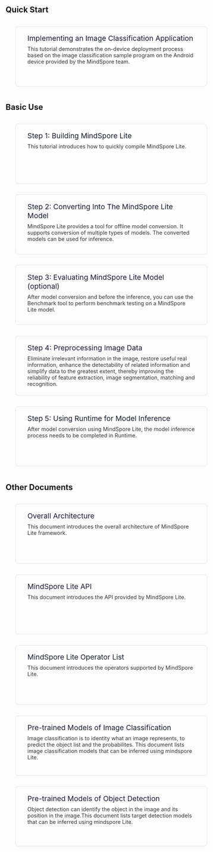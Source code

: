 <h2>Quick Start</h2>
<div>
    <div style="padding:1.2rem 2rem; margin:0.9rem 1.6rem; border:1px solid #e5e5e5; border-radius:0.5rem; display:inline-block; width:450px; height:120px;">
        <a  href="https://www.mindspore.cn/tutorial/lite/en/master/quick_start/quick_start.html" style="display:inline-block; text-decoration:none">
            <div>
                <div style="font-size:1.2rem; font-weight:400; margin-bottom:0.5rem;text-align:left">
                    <span style="color:#1a1c33;">Implementing an Image Classification Application</span>
                </div>
                <div style="font-size:0.9rem; color:#333">
                This tutorial demonstrates the on-device deployment process based on the image classification sample program on the Android device provided by the MindSpore team.
                </div>
            </div>
        </a>
    </div>
</div>

<h2>Basic Use</h2>
<div>
    <div style="padding:1.2rem 2rem; margin:0.9rem 1.6rem; border:1px solid #e5e5e5; border-radius:0.5rem;display:inline-block;width:450px;height:120px; float:left">
        <a href="https://www.mindspore.cn/tutorial/lite/en/master/use/build.html" style="display:block; text-decoration:none">
            <div>
                <div style="font-size:1.2rem; font-weight:400; margin-bottom:0.5rem;text-align:left">
                    <span style="color:#1a1c33;">Step 1: Building MindSpore Lite</span>
                </div>
                <div style="font-size:0.9rem; color:#333">
                This tutorial introduces how to quickly compile MindSpore Lite.
                </div>
            </div>
        </a>
    </div>
    <div style="padding:1.2rem 2rem; margin:0.9rem 1.6rem; border:1px solid #e5e5e5; border-radius:0.5rem; display:inline-block; width:450px; height:120px; ">
        <a href="https://www.mindspore.cn/tutorial/lite/en/master/use/convert_model.html" style="display:block;text-decoration:none">
            <div>
                <div style="font-size:1.2rem; font-weight:400; margin-bottom:0.5rem;text-align:left">
                    <span style="color:#1a1c33;">Step 2: Converting Into The MindSpore Lite Model</span>
                </div>
                <div style="font-size:0.9rem; color:#333">
                MindSpore Lite provides a tool for offline model conversion. It supports conversion of multiple types of models. The converted models can be used for inference.
                </div>
            </div>
        </a>
    </div>
    <div style="padding:1.2rem 2rem; margin:0.9rem 1.6rem; border:1px solid #e5e5e5; border-radius:0.5rem;display:inline-block;width:450px;height:120px; float:left">
        <a href="https://www.mindspore.cn/tutorial/lite/en/master/use/evaluating_the_model.html" style="display:block; text-decoration:none">
            <div>
                <div style="font-size:1.2rem; font-weight:400; margin-bottom:0.5rem;text-align:left">
                    <span style="color:#1a1c33;">Step 3: Evaluating MindSpore Lite Model (optional)</span>
                </div>
                <div style="font-size:0.9rem; color:#333">
                After model conversion and before the inference, you can use the Benchmark tool to perform benchmark testing on a MindSpore Lite model.
                </div>
            </div>
        </a>
    </div>
    <div style="padding:1.2rem 2rem; margin:0.9rem 1.6rem; border:1px solid #e5e5e5; border-radius:0.5rem;display:inline-block;width:450px;height:120px; float:left">
        <a href="https://www.mindspore.cn/tutorial/lite/en/master/use/image_processing.html" style="display:block; text-decoration:none">
            <div>
                <div style="font-size:1.2rem; font-weight:400; margin-bottom:0.5rem;text-align:left">
                    <span style="color:#1a1c33;">Step 4: Preprocessing Image Data</span>
                </div>
                <div style="font-size:0.9rem; color:#333">
                Eliminate irrelevant information in the image, restore useful real information, enhance the detectability of related information and simplify data to the greatest extent, thereby improving the reliability of feature extraction, image segmentation, matching and recognition.
                </div>
            </div>
        </a>
    </div>
    <div style="padding:1.2rem 2rem; margin:0.9rem 1.6rem; border:1px solid #e5e5e5; border-radius:0.5rem;display:inline-block;width:450px;height:120px; ">
        <a href="https://www.mindspore.cn/tutorial/lite/en/master/use/runtime.html" style="display:block; text-decoration:none">
            <div>
                <div style="font-size:1.2rem; font-weight:400; margin-bottom:0.5rem;text-align:left">
                    <span style="color:#1a1c33;">Step 5: Using Runtime for Model Inference</span>
                </div>
                <div style="font-size:0.9rem; color:#333">
                After model conversion using MindSpore Lite, the model inference process needs to be completed in Runtime.
                </div>
            </div>
        </a>
    </div>
</div>

<h2>Other Documents</h2>
<div>
    <div style="padding:1.2rem 2rem; margin:0.9rem 1.6rem; border:1px solid #e5e5e5; border-radius:0.5rem;display:inline-block;width:450px;height:120px; float:left">
        <a href="https://www.mindspore.cn/doc/note/en/master/design/mindspore/architecture_lite.html" style="display:block; text-decoration:none">
            <div>
                <div style="font-size:1.2rem; font-weight:400; margin-bottom:0.5rem;text-align:left">
                    <span style="color:#1a1c33;">Overall Architecture</span>
                </div>
                <div style="font-size:0.9rem; color:#333">
                This document introduces the overall architecture of MindSpore Lite framework.
                </div>
            </div>
        </a>
    </div>
    <div style="padding:1.2rem 2rem; margin:0.9rem 1.6rem; border:1px solid #e5e5e5; border-radius:0.5rem;display:inline-block;width:450px;height:120px; float:left">
        <a href="https://www.mindspore.cn/doc/api_cpp/en/master/index.html" style="display:block; text-decoration:none">
            <div>
                <div style="font-size:1.2rem; font-weight:400; margin-bottom:0.5rem;text-align:left">
                    <span style="color:#1a1c33;">MindSpore Lite API</span>
                </div>
                <div style="font-size:0.9rem; color:#333">
                This document introduces the API provided by MindSpore Lite.
                </div>
            </div>
        </a>
    </div>
    <div style="padding:1.2rem 2rem; margin:0.9rem 1.6rem; border:1px solid #e5e5e5; border-radius:0.5rem;display:inline-block;width:450px;height:120px; float:left">
        <a href="https://www.mindspore.cn/doc/note/en/master/operator_list_lite.html" style="display:block; text-decoration:none">
            <div>
                <div style="font-size:1.2rem; font-weight:400; margin-bottom:0.5rem;text-align:left">
                    <span style="color:#1a1c33;">MindSpore Lite Operator List</span>
                </div>
                <div style="font-size:0.9rem; color:#333">
                This document introduces the operators supported by MindSpore Lite.
                </div>
            </div>
        </a>
    </div>
    <div style="padding:1.2rem 2rem; margin:0.9rem 1.6rem; border:1px solid #e5e5e5; border-radius:0.5rem;display:inline-block;width:450px;height:120px; float:left">
        <a href="https://www.mindspore.cn/doc/note/en/master/image_classification_lite.html" style="display:block; text-decoration:none">
            <div>
                <div style="font-size:1.2rem; font-weight:400; margin-bottom:0.5rem;text-align:left">
                    <span style="color:#1a1c33;">Pre-trained Models of Image Classification</span>
                </div>
                <div style="font-size:0.9rem; color:#333">
                Image classification is to identity what an image represents, to predict the object list and the probabilites. This document lists image classification models that can be inferred using mindspore Lite.
                </div>
            </div>
        </a>
    </div>
    <div style="padding:1.2rem 2rem; margin:0.9rem 1.6rem; border:1px solid #e5e5e5; border-radius:0.5rem;display:inline-block;width:450px;height:120px; float:left">
        <a href="https://www.mindspore.cn/doc/note/en/master/object_detection_lite.html" style="display:block; text-decoration:none">
            <div>
                <div style="font-size:1.2rem; font-weight:400; margin-bottom:0.5rem;text-align:left">
                    <span style="color:#1a1c33;">Pre-trained Models of Object Detection</span>
                </div>
                <div style="font-size:0.9rem; color:#333">
                Object detection can identify the object in the image and its position in the image.This document lists target detection models that can be inferred using mindspore Lite.
                </div>
            </div>
        </a>
    </div>
</div>
